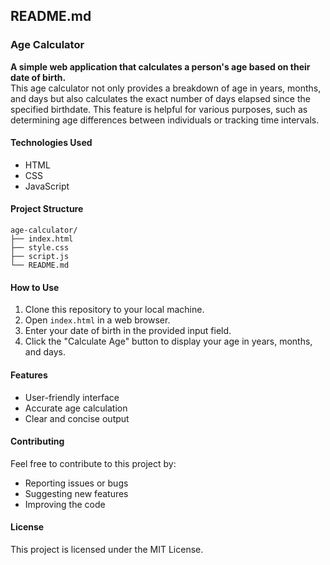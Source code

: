 ## README.md

### Age Calculator

**A simple web application that calculates a person's age based on their date of birth.**
<br>
This age calculator not only provides a breakdown of age in years, months, and days but also calculates the exact number of days elapsed since the specified birthdate. 
This feature is helpful for various purposes, such as determining age differences between individuals or tracking time intervals.

#### Technologies Used
* HTML
* CSS
* JavaScript

#### Project Structure
```
age-calculator/
├── index.html
├── style.css
├── script.js
└── README.md
```

#### How to Use
1. Clone this repository to your local machine.
2. Open `index.html` in a web browser.
3. Enter your date of birth in the provided input field.
4. Click the "Calculate Age" button to display your age in years, months, and days.

#### Features
* User-friendly interface
* Accurate age calculation
* Clear and concise output

#### Contributing
Feel free to contribute to this project by:
* Reporting issues or bugs
* Suggesting new features
* Improving the code

#### License
This project is licensed under the MIT License.


